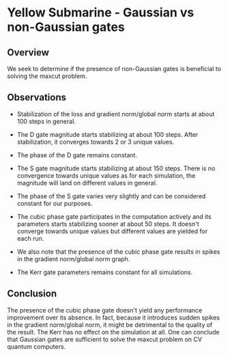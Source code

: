 # Yellow Submarine - Gaussian vs non-Gaussian gates

## Overview

We seek to determine if the presence of non-Gaussian gates is beneficial to solving the maxcut problem.

## Observations

- Stabilization of the loss and gradient norm/global norm starts at about 100 steps in general.

- The D gate magnitude starts stabilizing at about 100 steps. After stabilization, it converges towards 2 or 3 unique values.

- The phase of the D gate remains constant.

- The S gate magnitude starts stabilizing at about 150 steps. There is no convergence towards unique values as for each simulation,
the magnitude will land on different values in general.

- The phase of the S gate varies very slightly and can be considered constant for our purposes.

- The cubic phase gate participates in the computation actively and its parameters starts stabilizing sooner at about 50 steps.
It doesn't converge towards unique values but different values are yielded for each run.

- We also note that the presence of the cubic phase gate results in spikes in the gradient norm/global norm graph.

- The Kerr gate parameters remains constant for all simulations.

## Conclusion

The presence of the cubic phase gate doesn't yield any performance improvement over its absence.
In fact, because it introduces sudden spikes in the gradient norm/global norm, it might be detrimental to the quality of the result.
The Kerr has no effect on the simulation at all.
One can conclude that Gaussian gates are sufficient to solve the maxcut problem on CV quantum computers.

